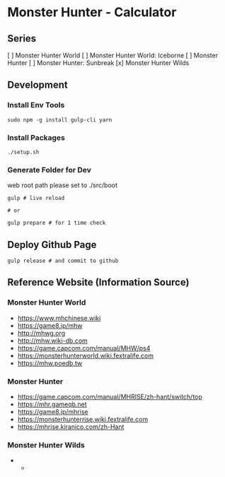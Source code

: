 # Monster Hunter - Calculator

## Series

[ ] Monster Hunter World
[ ] Monster Hunter World: Iceborne
[ ] Monster Hunter
[ ] Monster Hunter: Sunbreak
[x] Monster Hunter Wilds

## Development

### Install Env Tools

~~~
sudo npm -g install gulp-cli yarn
~~~

### Install Packages

~~~
./setup.sh
~~~

### Generate Folder for Dev

web root path please set to ./src/boot

~~~
gulp # live reload

# or

gulp prepare # for 1 time check
~~~

## Deploy Github Page

~~~
gulp release # and commit to github
~~~

## Reference Website (Information Source)

### Monster Hunter World

* https://www.mhchinese.wiki
* https://game8.jp/mhw
* http://mhwg.org
* http://mhw.wiki-db.com
* https://game.capcom.com/manual/MHW/ps4
* https://monsterhunterworld.wiki.fextralife.com
* https://mhw.poedb.tw

### Monster Hunter

* https://game.capcom.com/manual/MHRISE/zh-hant/switch/top
* https://mhr.gameqb.net
* https://game8.jp/mhrise
* https://monsterhunterrise.wiki.fextralife.com
* https://mhrise.kiranico.com/zh-Hant

### Monster Hunter Wilds

* -
